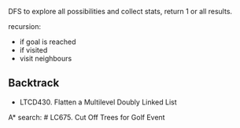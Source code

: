 
DFS to explore all possibilities and collect stats, return 1 or all results.

recursion:
- if goal is reached
- if visited
- visit neighbours

## Backtrack



- LTCD430. Flatten a Multilevel Doubly Linked List

A* search: # LC675. Cut Off Trees for Golf Event

